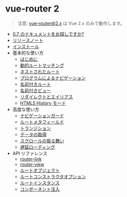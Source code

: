 # vue-router 2

> 注意: vue-router@2.x は Vue 2.x のみで動作します。

- [0.7 のドキュメントをお探しですか?](https://github.com/vuejs/vue-router/tree/1.0/docs/ja)
- [リリースノート](https://github.com/vuejs/vue-router/releases)
- [インストール](installation.md)
- 基本的な使い方
  - [はじめに](essentials/getting-started.md)
  - [動的ルートマッチング](essentials/dynamic-matching.md)
  - [ネストされたルート](essentials/nested-routes.md)
  - [プログラムによるナビゲーション](essentials/navigation.md)
  - [名前付きルート](essentials/named-routes.md)
  - [名前付きビュー](essentials/named-views.md)
  - [リダイレクトとエイリアス](essentials/redirect-and-alias.md)
  - [HTML5 History モード](essentials/history-mode.md)
- 高度な使い方
  - [ナビゲーションガード](advanced/navigation-guards.md)
  - [ルートメタフィールド](advanced/meta.md)
  - [トランジション](advanced/transitions.md)
  - [データの取得](advanced/data-fetching.md)
  - [スクロールの振る舞い](advanced/scroll-behavior.md)
  - [遅延ローディング](advanced/lazy-loading.md)
- API リファレンス
  - [router-link](api/router-link.md)
  - [router-view](api/router-view.md)
  - [ルートオブジェクト](api/route-object.md)
  - [ルートコンストラクタオプション](api/options.md)
  - [ルートインスタンス](api/router-instance.md)
  - [コンポーネント注入](api/component-injections.md)
